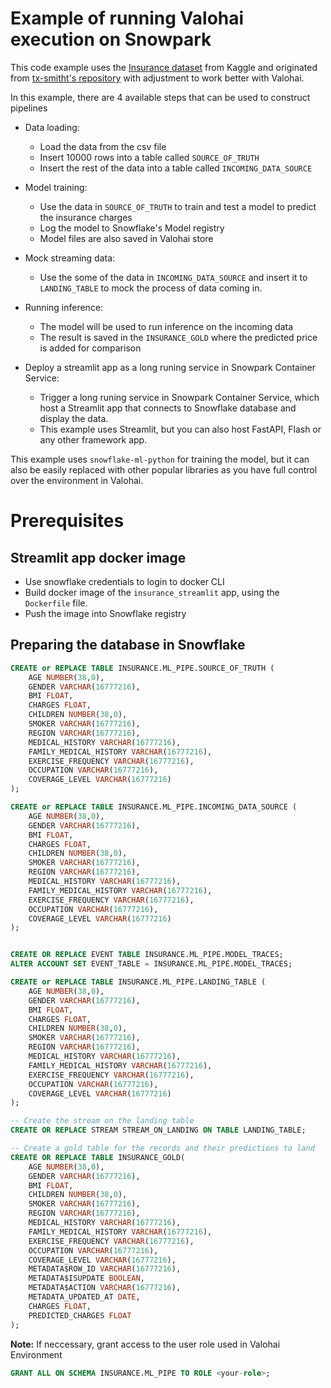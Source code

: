 # Example of running Valohai execution on Snowpark

This code example uses the [Insurance dataset](https://www.kaggle.com/datasets/sridharstreaks/insurance-data-for-machine-learning?resource=download) from Kaggle and originated from [tx-smitht's repository](https://github.com/tx-smitht/sf-train-inference-pipeline.git) with adjustment to work better with Valohai.

In this example, there are 4 available steps that can be used to construct pipelines
- Data loading:
  - Load the data from the csv file
  - Insert 10000 rows into a table called `SOURCE_OF_TRUTH`
  - Insert the rest of the data into a table called `INCOMING_DATA_SOURCE`
  
- Model training:
  - Use the data in `SOURCE_OF_TRUTH` to train and test a model to predict the insurance charges
  - Log the model to Snowflake's Model registry
  - Model files are also saved in Valohai store
  
- Mock streaming data:
  - Use the some of the data in `INCOMING_DATA_SOURCE` and insert it to `LANDING_TABLE` to mock the process of data coming in.
  
- Running inference:
  - The model will be used to run inference on the incoming data
  - The result is saved in the `INSURANCE_GOLD` where the predicted price is added for comparison
  
- Deploy a streamlit app as a long runing service in Snowpark Container Service:
  - Trigger a long runing service in Snowpark Container Service, which host a Streamlit app that connects to Snowflake database and display the data.
  - This example uses Streamlit, but you can also host FastAPI, Flash or any other framework app.

This example uses `snowflake-ml-python` for training the model, but it can also be easily replaced with other popular libraries as you have full control over the environment in Valohai.

# Prerequisites

## Streamlit app docker image

- Use snowflake credentials to login to docker CLI
- Build docker image of the `insurance_streamlit` app, using the `Dockerfile` file.
- Push the image into Snowflake registry
## Preparing the database in Snowflake

```sql
CREATE or REPLACE TABLE INSURANCE.ML_PIPE.SOURCE_OF_TRUTH (
	AGE NUMBER(38,0),
	GENDER VARCHAR(16777216),
	BMI FLOAT,
	CHARGES FLOAT,
	CHILDREN NUMBER(38,0),
	SMOKER VARCHAR(16777216),
	REGION VARCHAR(16777216),
	MEDICAL_HISTORY VARCHAR(16777216),
	FAMILY_MEDICAL_HISTORY VARCHAR(16777216),
	EXERCISE_FREQUENCY VARCHAR(16777216),
	OCCUPATION VARCHAR(16777216),
	COVERAGE_LEVEL VARCHAR(16777216)
);

CREATE or REPLACE TABLE INSURANCE.ML_PIPE.INCOMING_DATA_SOURCE (
	AGE NUMBER(38,0),
	GENDER VARCHAR(16777216),
	BMI FLOAT,
	CHARGES FLOAT,
	CHILDREN NUMBER(38,0),
	SMOKER VARCHAR(16777216),
	REGION VARCHAR(16777216),
	MEDICAL_HISTORY VARCHAR(16777216),
	FAMILY_MEDICAL_HISTORY VARCHAR(16777216),
	EXERCISE_FREQUENCY VARCHAR(16777216),
	OCCUPATION VARCHAR(16777216),
	COVERAGE_LEVEL VARCHAR(16777216)
);


CREATE OR REPLACE EVENT TABLE INSURANCE.ML_PIPE.MODEL_TRACES;
ALTER ACCOUNT SET EVENT_TABLE = INSURANCE.ML_PIPE.MODEL_TRACES;

CREATE or REPLACE TABLE INSURANCE.ML_PIPE.LANDING_TABLE (
	AGE NUMBER(38,0),
	GENDER VARCHAR(16777216),
	BMI FLOAT,
	CHARGES FLOAT,
	CHILDREN NUMBER(38,0),
	SMOKER VARCHAR(16777216),
	REGION VARCHAR(16777216),
	MEDICAL_HISTORY VARCHAR(16777216),
	FAMILY_MEDICAL_HISTORY VARCHAR(16777216),
	EXERCISE_FREQUENCY VARCHAR(16777216),
	OCCUPATION VARCHAR(16777216),
	COVERAGE_LEVEL VARCHAR(16777216)
);

-- Create the stream on the landing table
CREATE OR REPLACE STREAM STREAM_ON_LANDING ON TABLE LANDING_TABLE;

-- Create a gold table for the records and their predictions to land
CREATE OR REPLACE TABLE INSURANCE_GOLD(
    AGE NUMBER(38,0),
	GENDER VARCHAR(16777216),
	BMI FLOAT,
	CHILDREN NUMBER(38,0),
	SMOKER VARCHAR(16777216),
	REGION VARCHAR(16777216),
	MEDICAL_HISTORY VARCHAR(16777216),
	FAMILY_MEDICAL_HISTORY VARCHAR(16777216),
	EXERCISE_FREQUENCY VARCHAR(16777216),
	OCCUPATION VARCHAR(16777216),
	COVERAGE_LEVEL VARCHAR(16777216),
    METADATA$ROW_ID VARCHAR(16777216),
    METADATA$ISUPDATE BOOLEAN,
    METADATA$ACTION VARCHAR(16777216),
    METADATA_UPDATED_AT DATE,
    CHARGES FLOAT,
    PREDICTED_CHARGES FLOAT
);
```

**Note:** If neccessary, grant access to the user role used in Valohai Environment

```sql
GRANT ALL ON SCHEMA INSURANCE.ML_PIPE TO ROLE <your-role>;
```
